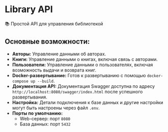 # Library API

📚 Простой API для управления библиотекой

## Основные возможности:

*   **Авторы:** Управление данными об авторах.
*   **Книги:** Управление данными о книгах, включая связь с авторами.
*   **Пользователи:** Управление данными о пользователях, включая возможность выдачи и возврата книг.
*   **Docker-развертывание:** Готов к развертыванию с помощью `docker-compose up --build`.
*   **Документация API:** Документация Swagger доступна по адресу `http://localhost:8080/swagger/index.html` после успешного развертывания.
*   **Настройка:** Детали подключения к базе данных и другие настройки могут быть настроены через файл `.env`.
*   **Порты по умолчанию:**
    *   Web-сервер: порт `8080`
    *   База данных: порт `5432` 
